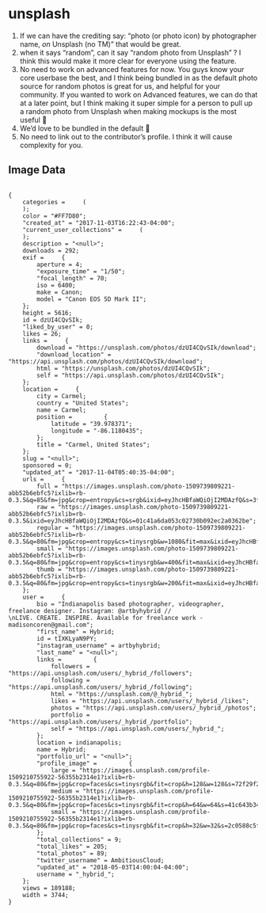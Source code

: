# unsplash

1) If we can have the crediting say: “photo (or photo icon) by photographer name, *on* Unsplash (no TM)” that would be great.
2) when it says “random”, can it say “random photo from Unsplash” ? I think this would make it more clear for everyone using the feature.
3) No need to work on advanced features for now. You guys know your core userbase the best, and I think being bundled in as the default photo source for random photos is great for us, and helpful for your community. If you wanted to work on Advanced features, we can do that at a later point, but I think making it super simple for a person to pull up a random photo from Unsplash when making mockups is the most useful :slightly_smiling_face:
4) We’d love to be bundled in the default :slightly_smiling_face:
5) No need to link out to the contributor’s profile. I think it will cause complexity for you.

## Image Data

```

{
    categories =     (
    );
    color = "#FF7D80";
    "created_at" = "2017-11-03T16:22:43-04:00";
    "current_user_collections" =     (
    );
    description = "<null>";
    downloads = 292;
    exif =     {
        aperture = 4;
        "exposure_time" = "1/50";
        "focal_length" = 70;
        iso = 6400;
        make = Canon;
        model = "Canon EOS 5D Mark II";
    };
    height = 5616;
    id = dzUI4CQvSIk;
    "liked_by_user" = 0;
    likes = 26;
    links =     {
        download = "https://unsplash.com/photos/dzUI4CQvSIk/download";
        "download_location" = "https://api.unsplash.com/photos/dzUI4CQvSIk/download";
        html = "https://unsplash.com/photos/dzUI4CQvSIk";
        self = "https://api.unsplash.com/photos/dzUI4CQvSIk";
    };
    location =     {
        city = Carmel;
        country = "United States";
        name = Carmel;
        position =         {
            latitude = "39.978371";
            longitude = "-86.1180435";
        };
        title = "Carmel, United States";
    };
    slug = "<null>";
    sponsored = 0;
    "updated_at" = "2017-11-04T05:40:35-04:00";
    urls =     {
        full = "https://images.unsplash.com/photo-1509739809221-abb52b6ebfc5?ixlib=rb-0.3.5&q=85&fm=jpg&crop=entropy&cs=srgb&ixid=eyJhcHBfaWQiOjI2MDAzfQ&s=3f017d50d3fa5bc7e939cb2822458089";
        raw = "https://images.unsplash.com/photo-1509739809221-abb52b6ebfc5?ixlib=rb-0.3.5&ixid=eyJhcHBfaWQiOjI2MDAzfQ&s=01c41a6da053c02730b092ec2a0362be";
        regular = "https://images.unsplash.com/photo-1509739809221-abb52b6ebfc5?ixlib=rb-0.3.5&q=80&fm=jpg&crop=entropy&cs=tinysrgb&w=1080&fit=max&ixid=eyJhcHBfaWQiOjI2MDAzfQ&s=143300c018b643df0ed6f2fdd437a022";
        small = "https://images.unsplash.com/photo-1509739809221-abb52b6ebfc5?ixlib=rb-0.3.5&q=80&fm=jpg&crop=entropy&cs=tinysrgb&w=400&fit=max&ixid=eyJhcHBfaWQiOjI2MDAzfQ&s=c6c0760ad32048a095cc0eb666ef399d";
        thumb = "https://images.unsplash.com/photo-1509739809221-abb52b6ebfc5?ixlib=rb-0.3.5&q=80&fm=jpg&crop=entropy&cs=tinysrgb&w=200&fit=max&ixid=eyJhcHBfaWQiOjI2MDAzfQ&s=e26f0ed2977182785b4e676743320933";
    };
    user =     {
        bio = "Indianapolis based photographer, videographer, freelance designer. Instagram: @artbyhybrid //
\nLIVE. CREATE. INSPIRE. Available for freelance work - madisoncoren@gmail.com";
        "first_name" = Hybrid;
        id = tIXKLyaN9PY;
        "instagram_username" = artbyhybrid;
        "last_name" = "<null>";
        links =         {
            followers = "https://api.unsplash.com/users/_hybrid_/followers";
            following = "https://api.unsplash.com/users/_hybrid_/following";
            html = "https://unsplash.com/@_hybrid_";
            likes = "https://api.unsplash.com/users/_hybrid_/likes";
            photos = "https://api.unsplash.com/users/_hybrid_/photos";
            portfolio = "https://api.unsplash.com/users/_hybrid_/portfolio";
            self = "https://api.unsplash.com/users/_hybrid_";
        };
        location = indianapolis;
        name = Hybrid;
        "portfolio_url" = "<null>";
        "profile_image" =         {
            large = "https://images.unsplash.com/profile-1509210755922-56355b2314e1?ixlib=rb-0.3.5&q=80&fm=jpg&crop=faces&cs=tinysrgb&fit=crop&h=128&w=128&s=72f29f20fc0e598a5b384da986ea868c";
            medium = "https://images.unsplash.com/profile-1509210755922-56355b2314e1?ixlib=rb-0.3.5&q=80&fm=jpg&crop=faces&cs=tinysrgb&fit=crop&h=64&w=64&s=41c643b34b8438d697e3e22566e0c46c";
            small = "https://images.unsplash.com/profile-1509210755922-56355b2314e1?ixlib=rb-0.3.5&q=80&fm=jpg&crop=faces&cs=tinysrgb&fit=crop&h=32&w=32&s=2c0588c5f36216664474aef1c026959a";
        };
        "total_collections" = 9;
        "total_likes" = 205;
        "total_photos" = 89;
        "twitter_username" = AmbitiousCloud;
        "updated_at" = "2018-05-03T14:00:04-04:00";
        username = "_hybrid_";
    };
    views = 189188;
    width = 3744;
}
```